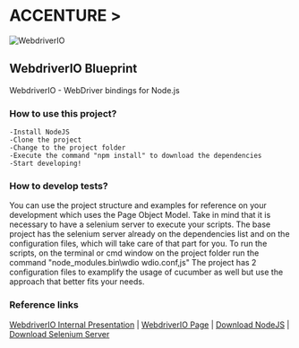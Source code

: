 # ACCENTURE >
![WebdriverIO](http://webdriver.io/images/webdriver-robot-with-dots.png)
## WebdriverIO Blueprint

WebdriverIO - WebDriver bindings for Node.js

### How to use this project?
    -Install NodeJS
    -Clone the project
    -Change to the project folder
    -Execute the command "npm install" to download the dependencies
    -Start developing!
    
### How to develop tests?

You can use the project structure and examples for reference on your development which uses the Page Object Model.
Take in mind that it is necessary to have a selenium server to execute your scripts. The base project has the selenium server already on the dependencies list and on the configuration files, which will take care of that part for you.
To run the scripts, on the terminal or cmd window on the project folder run the command "node_modules\.bin\wdio wdio.conf,js"
The project has 2 configuration files to examplify the usage of cucumber as well but use the approach that better fits your needs.

### Reference links

[WebdriverIO Internal Presentation](https://mediaexchange.accenture.com/media/t/0_bulypk61) | [WebdriverIO Page](http://webdriver.io/) | [Download NodeJS](https://nodejs.org/en/download/) | [Download Selenium Server](https://www.seleniumhq.org/download/)